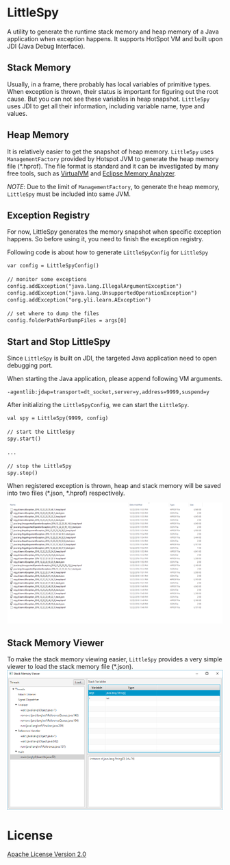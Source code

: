 LittleSpy
=========
A utility to generate the runtime stack memory and heap memory of a Java application when exception happens.
It supports HotSpot VM and built upon JDI (Java Debug Interface). 

Stack Memory
------------
Usually, in a frame, there probably has local variables of primitive types. When exception is thrown, their status is important
for figuring out the root cause. But you can not see these variables in heap snapshot. `LittleSpy` uses JDI to get all their information,
including variable name, type and values.  

Heap Memory
-----------
It is relatively easier to get the snapshot of heap memory. `LittleSpy` uses `ManagementFactory` provided by Hotspot JVM 
to generate the heap memory file (*.hprof). The file format is standard and it can be investigated by many free tools, such as
 [VirtualVM](https://visualvm.java.net/) and [Eclipse Memory Analyzer](https://wiki.eclipse.org/MemoryAnalyzer).
  
*NOTE*: Due to the limit of `ManagementFactory`, to generate the heap memory, `LittleSpy` must be included into same JVM.

Exception Registry
------------------
For now, LittleSpy generates the memory snapshot when specific exception happens. So before using it, you need to finish
the exception registry. 

Following code is about how to generate `LittleSpyConfig` for `LittleSpy`

```
var config = LittleSpyConfig()

// monitor some exceptions
config.addException("java.lang.IllegalArgumentException")
config.addException("java.lang.UnsupportedOperationException")
config.addException("org.yli.learn.AException")

// set where to dump the files
config.folderPathForDumpFiles = args[0]
```

Start and Stop LittleSpy
------------------------
Since `LittleSpy` is built on JDI, the targeted Java application need to open debugging port.

When starting the Java application, please append following VM arguments.

```
-agentlib:jdwp=transport=dt_socket,server=y,address=9999,suspend=y
```

After initializing the `LittleSpyConfig`, we can start the `LittleSpy`.

```$xslt
val spy = LittleSpy(9999, config)

// start the LittleSpy
spy.start()

...

// stop the LittleSpy
spy.stop()
```

When registered exception is thrown, heap and stack memory will be saved into two files (*.json, *.hprof)
respectively.

![Alt text](screenshot/memory_files.png?raw=true "Memory files")

Stack Memory Viewer
-------------------
To make the stack memory viewing easier, `LittleSpy` provides a very simple viewer to load the stack memory file (*.json).
![Alt text](screenshot/stack_memory_viewer_screenshot.png?raw=true "Stack memory viewer")

License
=======
[Apache License Version 2.0](https://www.apache.org/licenses/LICENSE-2.0)

